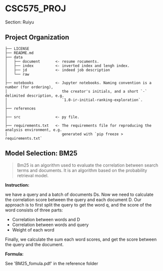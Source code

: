 CSC575_PROJ
==============================

Section: Ruiyu



Project Organization
------------

    ├── LICENSE
    ├── README.md         
    ├── data
    │   ├── document       <- resume rocuments.
    │   ├── index          <- inverted index and lengh index.
    │   ├── jd             <- indeed job description 
    │   └── raw           
    │
    ├── notebooks          <- Jupyter notebooks. Naming convention is a number (for ordering),
    │                         the creator's initials, and a short `-` delimited description, e.g.
    │                         `1.0-ir-initial-ranking-exploration`.
    │
    ├── references          
    │
    ├── src                <- py file.
    │   
    ├── requirements.txt   <- The requirements file for reproducing the analysis environment, e.g.
    │                         generated with `pip freeze > requirements.txt`

## Model Selection: BM25

>Bm25 is an algorithm used to evaluate the correlation between search terms and documents. It is an algorithm based on the probability retrieval model. 

**Instruction:**

we have a query and a batch of documents Ds. Now we need to calculate the correlation score between the query and each document D. Our approach is to first split the query to get the word q, and  the score of the word consists of three parts:

* Correlation between words and D
* Correlation between words and query
* Weight of each word

Finally, we calculate the sum each word scores, and get the score between the query and the document.

**Formula:**

See 'BM25_fomula.pdf' in the reference folder


